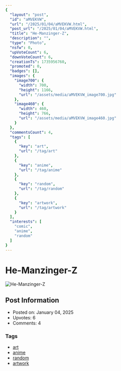 ```yaml
---
{
  "layout": "post",
  "id": "aMVEKVW",
  "url": "/2025/01/04/aMVEKVW.html",
  "post_url": "/2025/01/04/aMVEKVW.html",
  "title": "He-Manzinger-Z",
  "description": "",
  "type": "Photo",
  "nsfw": 0,
  "upVoteCount": 6,
  "downVoteCount": 6,
  "creationTs": 1735956760,
  "promoted": 0,
  "badges": [],
  "images": {
    "image700": {
      "width": 700,
      "height": 1166,
      "url": "/assets/media/aMVEKVW_image700.jpg"
    },
    "image460": {
      "width": 460,
      "height": 766,
      "url": "/assets/media/aMVEKVW_image460.jpg"
    }
  },
  "commentsCount": 4,
  "tags": [
    {
      "key": "art",
      "url": "/tag/art"
    },
    {
      "key": "anime",
      "url": "/tag/anime"
    },
    {
      "key": "random",
      "url": "/tag/random"
    },
    {
      "key": "artwork",
      "url": "/tag/artwork"
    }
  ],
  "interests": [
    "comic",
    "anime",
    "random"
  ]
}
---
```


# He-Manzinger-Z

![He-Manzinger-Z](/assets/media/aMVEKVW_image700.jpg)

## Post Information

- Posted on: January 04, 2025
- Upvotes: 6
- Comments: 4

### Tags

- [art](/tag/art)
- [anime](/tag/anime)
- [random](/tag/random)
- [artwork](/tag/artwork)
